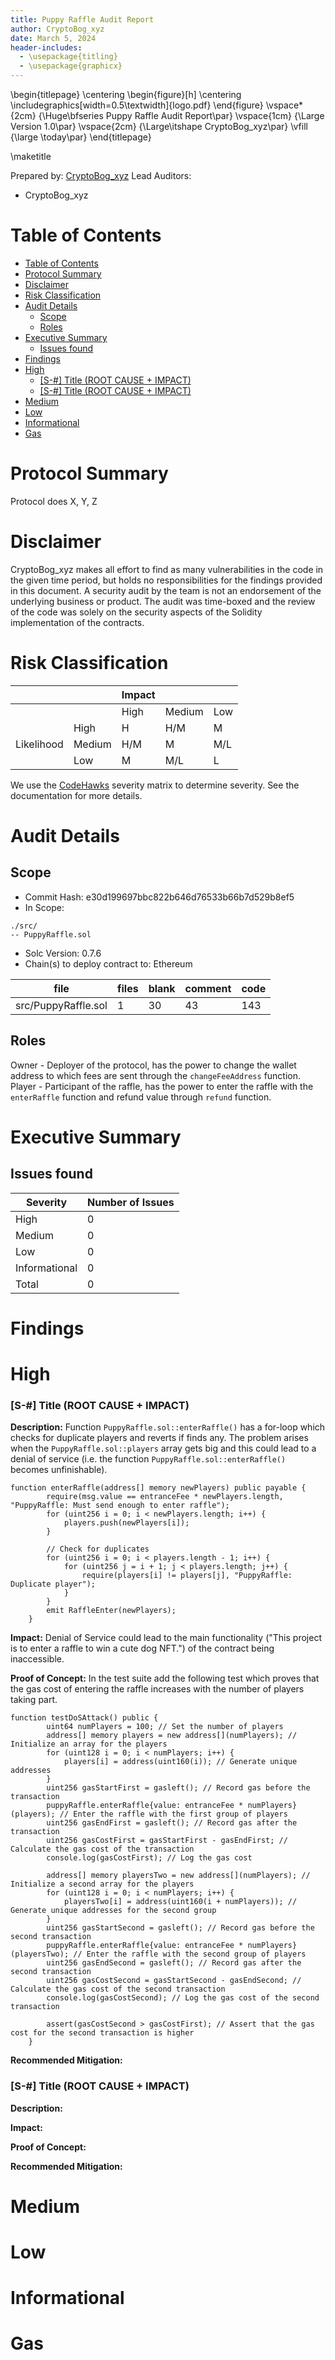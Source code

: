 ```yaml
---
title: Puppy Raffle Audit Report
author: CryptoBog_xyz
date: March 5, 2024
header-includes:
  - \usepackage{titling}
  - \usepackage{graphicx}
---
```


\begin{titlepage}
    \centering
    \begin{figure}[h]
        \centering
        \includegraphics[width=0.5\textwidth]{logo.pdf} 
    \end{figure}
    \vspace*{2cm}
    {\Huge\bfseries Puppy Raffle Audit Report\par}
    \vspace{1cm}
    {\Large Version 1.0\par}
    \vspace{2cm}
    {\Large\itshape CryptoBog_xyz\par}
    \vfill
    {\large \today\par}
\end{titlepage}

\maketitle

<!-- Your report starts here! -->

Prepared by: [CryptoBog_xyz](https://cyfrin.io)
Lead Auditors: 
- CryptoBog_xyz

# Table of Contents
- [Table of Contents](#table-of-contents)
- [Protocol Summary](#protocol-summary)
- [Disclaimer](#disclaimer)
- [Risk Classification](#risk-classification)
- [Audit Details](#audit-details)
  - [Scope](#scope)
  - [Roles](#roles)
- [Executive Summary](#executive-summary)
  - [Issues found](#issues-found)
- [Findings](#findings)
- [High](#high)
    - [\[S-#\] Title (ROOT CAUSE + IMPACT)](#s--title-root-cause--impact)
    - [\[S-#\] Title (ROOT CAUSE + IMPACT)](#s--title-root-cause--impact-1)
- [Medium](#medium)
- [Low](#low)
- [Informational](#informational)
- [Gas](#gas)

# Protocol Summary

Protocol does X, Y, Z

# Disclaimer

CryptoBog_xyz makes all effort to find as many vulnerabilities in the code in the given time period, but holds no responsibilities for the findings provided in this document. A security audit by the team is not an endorsement of the underlying business or product. The audit was time-boxed and the review of the code was solely on the security aspects of the Solidity implementation of the contracts.

# Risk Classification

|            |        | Impact |        |     |
| ---------- | ------ | ------ | ------ | --- |
|            |        | High   | Medium | Low |
|            | High   | H      | H/M    | M   |
| Likelihood | Medium | H/M    | M      | M/L |
|            | Low    | M      | M/L    | L   |

We use the [CodeHawks](https://docs.codehawks.com/hawks-auditors/how-to-evaluate-a-finding-severity) severity matrix to determine severity. See the documentation for more details.

# Audit Details 
## Scope 
- Commit Hash: e30d199697bbc822b646d76533b66b7d529b8ef5
- In Scope:

```
./src/
-- PuppyRaffle.sol
```

- Solc Version: 0.7.6
- Chain(s) to deploy contract to: Ethereum

| file                | files | blank | comment | code |
| ------------------- | ----- | ----- | ------- | ---- |
| src/PuppyRaffle.sol | 1     | 30    | 43      | 143  |

## Roles
Owner - Deployer of the protocol, has the power to change the wallet address to which fees are sent through the `changeFeeAddress` function.
Player - Participant of the raffle, has the power to enter the raffle with the `enterRaffle` function and refund value through `refund` function.


# Executive Summary
## Issues found
| Severity      | Number of Issues |
| ------------- | ---------------- |
| High          | 0                |
| Medium        | 0                |
| Low           | 0                |
| Informational | 0                |
| Total         | 0                |

# Findings
# High

### [S-#] Title (ROOT CAUSE + IMPACT)

**Description:** Function `PuppyRaffle.sol::enterRaffle()` has a for-loop which checks for duplicate players and reverts if finds any. 
The problem arises when the `PuppyRaffle.sol::players` array gets big and this could lead to a denial of service (i.e. the function `PuppyRaffle.sol::enterRaffle()` becomes unfinishable).

```solidity
function enterRaffle(address[] memory newPlayers) public payable {
        require(msg.value == entranceFee * newPlayers.length, "PuppyRaffle: Must send enough to enter raffle"); 
        for (uint256 i = 0; i < newPlayers.length; i++) {
            players.push(newPlayers[i]);
        }

        // Check for duplicates
        for (uint256 i = 0; i < players.length - 1; i++) { 
            for (uint256 j = i + 1; j < players.length; j++) {
                require(players[i] != players[j], "PuppyRaffle: Duplicate player");
            }
        }
        emit RaffleEnter(newPlayers);
    }
```

**Impact:** Denial of Service could lead to the main functionality ("This project is to enter a raffle to win a cute dog NFT.") of the contract being inaccessible. 

**Proof of Concept:** 
In the test suite add the following test which proves that the gas cost of entering the raffle increases with the number of players taking part. 

```solidity
function testDoSAttack() public {
        uint64 numPlayers = 100; // Set the number of players
        address[] memory players = new address[](numPlayers); // Initialize an array for the players
        for (uint128 i = 0; i < numPlayers; i++) {
            players[i] = address(uint160(i)); // Generate unique addresses
        }
        uint256 gasStartFirst = gasleft(); // Record gas before the transaction
        puppyRaffle.enterRaffle{value: entranceFee * numPlayers}(players); // Enter the raffle with the first group of players
        uint256 gasEndFirst = gasleft(); // Record gas after the transaction
        uint256 gasCostFirst = gasStartFirst - gasEndFirst; // Calculate the gas cost of the transaction
        console.log(gasCostFirst); // Log the gas cost

        address[] memory playersTwo = new address[](numPlayers); // Initialize a second array for the players
        for (uint128 i = 0; i < numPlayers; i++) {
            playersTwo[i] = address(uint160(i + numPlayers)); // Generate unique addresses for the second group
        }
        uint256 gasStartSecond = gasleft(); // Record gas before the second transaction
        puppyRaffle.enterRaffle{value: entranceFee * numPlayers}(playersTwo); // Enter the raffle with the second group of players
        uint256 gasEndSecond = gasleft(); // Record gas after the second transaction
        uint256 gasCostSecond = gasStartSecond - gasEndSecond; // Calculate the gas cost of the second transaction
        console.log(gasCostSecond); // Log the gas cost of the second transaction

        assert(gasCostSecond > gasCostFirst); // Assert that the gas cost for the second transaction is higher
    }
```

**Recommended Mitigation:** 

### [S-#] Title (ROOT CAUSE + IMPACT)

**Description:** 

**Impact:** 

**Proof of Concept:**

**Recommended Mitigation:** 

# Medium
# Low 
# Informational
# Gas 